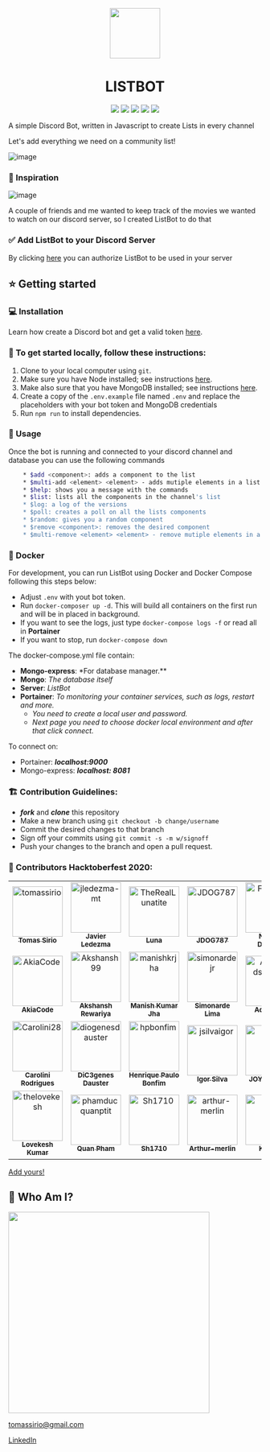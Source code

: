 <p align="center"><img src="https://cdn.pixabay.com/photo/2019/11/07/20/24/check-list-4609829_960_720.png" width="100" height="100" /></p>

<h1 align="center">LISTBOT</h1>

<p align="center">
  <a href="https://github.com/tomassirio/ListBot/graphs/contributors"><img src="https://img.shields.io/github/contributors-anon/tomassirio/ListBot"></a>
  <a href="https://github.com/tomassirio/ListBot/issues"><img src="https://img.shields.io/github/issues/tomassirio/ListBot"></a>
  <a href="https://github.com/tomassirio/ListBot/network/members"><img src="https://img.shields.io/github/forks/tomassirio/ListBot"></a>
  <a href="https://img.shields.io/github/stars/tomassirio/ListBot"><img src="https://img.shields.io/github/stars/tomassirio/ListBot"></a>
  <a href="https://img.shields.io/badge/Hacktoberfest-red"><img src="https://img.shields.io/badge/Hacktoberfest-red"></a>
</p>

A simple Discord Bot, written in Javascript to create Lists in every channel

Let's add everything we need on a community list!

![image](https://miro.medium.com/max/8512/0*1YAdWi5ruRiSQDas)

### :tada: Inspiration

![image](https://greatpeopleinside.com/wp-content/uploads/2017/09/inspiration-at-work.jpeg)

A couple of friends and me wanted to keep track of the movies
we wanted to watch on our discord server,
so I created ListBot to do that

### :white_check_mark: Add ListBot to your Discord Server

By clicking [here](https://discord.com/oauth2/authorize?client_id=747219085573750918&scope=bot) you can authorize ListBot to be used in your server

## :star: Getting started

### :computer: Installation

Learn how create a Discord bot and get a valid token [here](https://github.com/reactiflux/discord-irc/wiki/Creating-a-discord-bot-&-getting-a-token).

### :floppy_disk: To get started locally, follow these instructions:

1.  Clone to your local computer using `git`.
2.  Make sure you have Node installed; see instructions [here](https://nodejs.org/en/download/).
3.  Make also sure that you have MongoDB installed; see instructions [here](https://docs.mongodb.com/manual/installation/).
4.  Create a copy of the `.env.example` file named `.env` and replace the placeholders with your bot token and MongoDB credentials
5.  Run `npm run` to install dependencies.

### :battery: Usage

Once the bot is running and connected to your discord channel and database
you can use the following commands

```sh
    * $add <component>: adds a component to the list
    * $multi-add <element> <element> - adds mutiple elements in a list
    * $help: shows you a message with the commands
    * $list: lists all the components in the channel's list
    * $log: a log of the versions
    * $poll: creates a poll on all the lists components
    * $random: gives you a random component
    * $remove <component>: removes the desired component
    * $multi-remove <element> <element> - remove mutiple elements in a list
```

### :ship: Docker

For development, you can run ListBot using Docker and Docker Compose following this steps below:

- Adjust `.env` with yout bot token.
- Run `docker-composer up -d`. This will build all containers on the first run and will be in placed in background.
- If you want to see the logs, just type `docker-compose logs -f` or read all in **Portainer**
- If you want to stop, run `docker-compose down`

The docker-compose.yml file contain:

- **Mongo-express**: \*For database manager.\*\*
- **Mongo**: _The database itself_
- **Server**: _ListBot_
- **Portainer**: _To monitoring your container services, such as logs, restart and more._
  - _You need to create a local user and password._
  - _Next page you need to choose docker local environment and after that click connect._

To connect on:

- Portainer: **_localhost:9000_**
- Mongo-express: **_localhost: 8081_**

### :building_construction: Contribution Guidelines:

- **_fork_** and **_clone_** this repository
- Make a new branch using `git checkout -b change/username`
- Commit the desired changes to that branch
- Sign off your commits using `git commit -s -m w/signoff`
- Push your changes to the branch and open a pull request.

### :jack_o_lantern: Contributors Hacktoberfest 2020:

<!-- readme: contributors -start --> 
<table>
<tr>
    <td align="center">
        <a href="https://github.com/tomassirio">
            <img src="https://avatars3.githubusercontent.com/u/19593836?v=4" width="100;" alt="tomassirio"/>
            <br />
            <sub><b>Tomas Sirio</b></sub>
        </a>
    </td>
    <td align="center">
        <a href="https://github.com/jledezma-mt">
            <img src="https://avatars1.githubusercontent.com/u/65924428?v=4" width="100;" alt="jledezma-mt"/>
            <br />
            <sub><b>Javier Ledezma</b></sub>
        </a>
    </td>
    <td align="center">
        <a href="https://github.com/TheRealLunatite">
            <img src="https://avatars2.githubusercontent.com/u/50427871?v=4" width="100;" alt="TheRealLunatite"/>
            <br />
            <sub><b>Luna</b></sub>
        </a>
    </td>
    <td align="center">
        <a href="https://github.com/JDOG787">
            <img src="https://avatars1.githubusercontent.com/u/64325143?v=4" width="100;" alt="JDOG787"/>
            <br />
            <sub><b>JDOG787</b></sub>
        </a>
    </td>
    <td align="center">
        <a href="https://github.com/Fedelaus">
            <img src="https://avatars2.githubusercontent.com/u/43784056?v=4" width="100;" alt="Fedelaus"/>
            <br />
            <sub><b>Nathan Dawson</b></sub>
        </a>
    </td>
    <td align="center">
        <a href="https://github.com/Abhijay007">
            <img src="https://avatars3.githubusercontent.com/u/64387054?v=4" width="100;" alt="Abhijay007"/>
            <br />
            <sub><b>Abhijay Jain</b></sub>
        </a>
    </td></tr>
<tr>
    <td align="center">
        <a href="https://github.com/AkiaCode">
            <img src="https://avatars0.githubusercontent.com/u/71239005?v=4" width="100;" alt="AkiaCode"/>
            <br />
            <sub><b>AkiaCode</b></sub>
        </a>
    </td>
    <td align="center">
        <a href="https://github.com/Akshansh99">
            <img src="https://avatars3.githubusercontent.com/u/44085790?v=4" width="100;" alt="Akshansh99"/>
            <br />
            <sub><b>Akshansh Rewariya</b></sub>
        </a>
    </td>
    <td align="center">
        <a href="https://github.com/manishkrjha">
            <img src="https://avatars0.githubusercontent.com/u/51622948?v=4" width="100;" alt="manishkrjha"/>
            <br />
            <sub><b>Manish Kumar Jha</b></sub>
        </a>
    </td>
    <td align="center">
        <a href="https://github.com/simonardejr">
            <img src="https://avatars0.githubusercontent.com/u/3685303?v=4" width="100;" alt="simonardejr"/>
            <br />
            <sub><b>Simonarde Lima</b></sub>
        </a>
    </td>
    <td align="center">
        <a href="https://github.com/Aditya-ds-1806">
            <img src="https://avatars1.githubusercontent.com/u/46485997?v=4" width="100;" alt="Aditya-ds-1806"/>
            <br />
            <sub><b>Aditya DS</b></sub>
        </a>
    </td>
    <td align="center">
        <a href="https://github.com/heyimalaap">
            <img src="https://avatars1.githubusercontent.com/u/59120107?v=4" width="100;" alt="heyimalaap"/>
            <br />
            <sub><b>Heyimalaap</b></sub>
        </a>
    </td></tr>
<tr>
    <td align="center">
        <a href="https://github.com/Carolini28">
            <img src="https://avatars2.githubusercontent.com/u/10856392?v=4" width="100;" alt="Carolini28"/>
            <br />
            <sub><b>Carolini Rodrigues</b></sub>
        </a>
    </td>
    <td align="center">
        <a href="https://github.com/diogenesdauster">
            <img src="https://avatars0.githubusercontent.com/u/16214631?v=4" width="100;" alt="diogenesdauster"/>
            <br />
            <sub><b>DiC3genes Dauster</b></sub>
        </a>
    </td>
    <td align="center">
        <a href="https://github.com/hpbonfim">
            <img src="https://avatars3.githubusercontent.com/u/40275173?v=4" width="100;" alt="hpbonfim"/>
            <br />
            <sub><b>Henrique Paulo Bonfim</b></sub>
        </a>
    </td>
    <td align="center">
        <a href="https://github.com/jsilvaigor">
            <img src="https://avatars2.githubusercontent.com/u/7428662?v=4" width="100;" alt="jsilvaigor"/>
            <br />
            <sub><b>Igor Silva</b></sub>
        </a>
    </td>
    <td align="center">
        <a href="https://github.com/joy98">
            <img src="https://avatars3.githubusercontent.com/u/32029022?v=4" width="100;" alt="joy98"/>
            <br />
            <sub><b>JOY SARKAR</b></sub>
        </a>
    </td>
    <td align="center">
        <a href="https://github.com/divn">
            <img src="https://avatars2.githubusercontent.com/u/6170626?v=4" width="100;" alt="divn"/>
            <br />
            <sub><b>Juuso Takala</b></sub>
        </a>
    </td></tr>
<tr>
    <td align="center">
        <a href="https://github.com/thelovekesh">
            <img src="https://avatars0.githubusercontent.com/u/54371619?v=4" width="100;" alt="thelovekesh"/>
            <br />
            <sub><b>Lovekesh Kumar</b></sub>
        </a>
    </td>
    <td align="center">
        <a href="https://github.com/phamducquanptit">
            <img src="https://avatars1.githubusercontent.com/u/13553340?v=4" width="100;" alt="phamducquanptit"/>
            <br />
            <sub><b>Quan Pham</b></sub>
        </a>
    </td>
    <td align="center">
        <a href="https://github.com/Sh1710">
            <img src="https://avatars2.githubusercontent.com/u/72331454?v=4" width="100;" alt="Sh1710"/>
            <br />
            <sub><b>Sh1710</b></sub>
        </a>
    </td>
    <td align="center">
        <a href="https://github.com/arthur-merlin">
            <img src="https://avatars2.githubusercontent.com/u/72411685?v=4" width="100;" alt="arthur-merlin"/>
            <br />
            <sub><b>Arthur-merlin</b></sub>
        </a>
    </td>
    <td align="center">
        <a href="https://github.com/khai93">
            <img src="https://avatars3.githubusercontent.com/u/33293519?v=4" width="100;" alt="khai93"/>
            <br />
            <sub><b>Khai93</b></sub>
        </a>
    </td>
    <td align="center">
        <a href="https://github.com/kojiadrianojr">
            <img src="https://avatars1.githubusercontent.com/u/43143132?v=4" width="100;" alt="kojiadrianojr"/>
            <br />
            <sub><b>Koji Adriano Jr.</b></sub>
        </a>
    <td align="center">
        <a href="https://github.com/peiprjs">
            <img src="https://avatars1.githubusercontent.com/u/72313029?v=4" width="100;" alt="peiprjs"/>
            <br />
            <sub><b>Peipr</b></sub>
        </a>
    </td></tr>
</table>
<!-- readme: contributors -end -->
 
[Add yours!](./CONTRIBUTING.md)
 
 ## :bust_in_silhouette: Who Am I?
<img src="https://media.discordapp.net/attachments/763140054825697301/763681938652528690/logo-design-branding-logo-tool-open-electronic-1-5f7ed02bc8247.png?width=468&height=468" width="400" height="400" /></p>

 [tomassirio@gmail.com](mailto:tomassirio@gmail.com?Subject=Tomas%20You%20Are%20Amazing!)
 
 [LinkedIn](linkedin.com/in/tomassirio)
